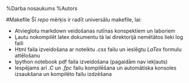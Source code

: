 %Darba nosaukums
%Autors

#Makefile
Šī *repo* mērķis ir radīt universālu makefile, lai:

+ Atvieglotu markdown veidošanas rutīnas konspektiem un laboriem
+ Ļautu nokompilēt latex dokumentu tā lai direktorijā nemētātos lieki log faili
+ Html faila izveidošana ar noteiktu *.css* failu un ieslēgtu $LaTex$ formulu attēlošanu
+ Ipython notebook pdf faila izveidošana (pagaidām nav iekļauts)
+ Iespējams arī *.C* un *.fpc* failu kompilēšana un automātiska konsoles izsaukšana un kompilēto failu izdzēšana
